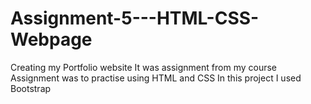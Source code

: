 # Assignment-5---HTML-CSS-Webpage


Creating my Portfolio website
It was assignment from my course
Assignment was to practise using HTML and CSS
In this project I used Bootstrap 
